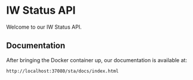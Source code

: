 # IW Status API

Welcome to our IW Status API.

## Documentation

After bringing the Docker container up, our documentation is available at:

```
http://localhost:37080/sta/docs/index.html
```
